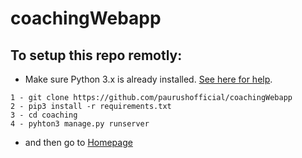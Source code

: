 # coachingWebapp

## To setup this repo remotly:
-  Make sure Python 3.x is already installed. [See here for help](https://www.python.org/downloads/).

```
1 - git clone https://github.com/paurushofficial/coachingWebapp
2 - pip3 install -r requirements.txt
3 - cd coaching
4 - pyhton3 manage.py runserver
```

- and then go to [Homepage](127:0:0:1:8000) 
